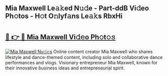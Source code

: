 ## Mia Maxwell Le𝚊𝚔ed N𝚞𝚍e - Part-ddB Vi𝚍eo Ph𝚘tos - H𝚘t O𝚗lyf𝚊ns Le𝚊𝚔s RbxHi

# <h2><a href="http://hf169x.feru.top/?c=Mia+Maxwell">🔗 👉 🔴 Mia Maxwell Vi𝚍𝚎o Ph𝚘t𝚘𝚜</a></h2>

[![Mia Maxwell Nu𝚍𝚎s](https://i.imgur.com/0TWrTi3.gif)](http://hf169x.feru.top/?c=Mia+Maxwell)
Online content creator Mia Maxwell who shares lifestyle and dance-themed content, including solo and collaborative dance performances and vlogs. Visionary entrepreneur Mia Maxwell, known for their innovative business ideas and entrepreneurial spirit. 
